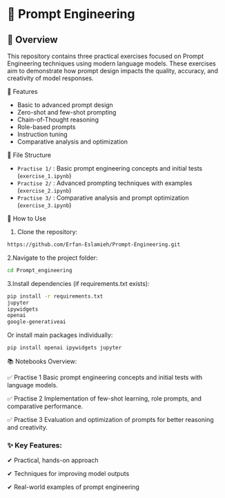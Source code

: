 
# 📌 Prompt Engineering 

## 📖 Overview
This repository contains three practical exercises focused on Prompt Engineering techniques using modern language models. These exercises aim to demonstrate how prompt design impacts the quality, accuracy, and creativity of model responses.

🧠 Features  
- Basic to advanced prompt design  
- Zero-shot and few-shot prompting  
- Chain-of-Thought reasoning  
- Role-based prompts  
- Instruction tuning  
- Comparative analysis and optimization  

📁 File Structure  
- `Practise 1/` : Basic prompt engineering concepts and initial tests (`exercise_1.ipynb`)  
- `Practise 2/` : Advanced prompting techniques with examples (`exercise_2.ipynb`)  
- `Practise 3/` : Comparative analysis and prompt optimization (`exercise_3.ipynb`)  

🚀 How to Use  
1. Clone the repository:

```bash
https://github.com/Erfan-Eslamieh/Prompt-Engineering.git
```
2.Navigate to the project folder:

```bash
cd Prompt_engineering
```
3.Install dependencies (if requirements.txt exists):

```bash
pip install -r requirements.txt
jupyter
ipywidgets
openai
google-generativeai
```

Or install main packages individually:

```bash
pip install openai ipywidgets jupyter
```


📚 Notebooks Overview:

✅ Practise 1
Basic prompt engineering concepts and initial tests with language models.

✅ Practise 2
Implementation of few-shot learning, role prompts, and comparative performance.

✅ Practise 3
Evaluation and optimization of prompts for better reasoning and creativity.

### ✨ Key Features:

✔ Practical, hands-on approach  

✔ Techniques for improving model outputs  

✔ Real-world examples of prompt engineering  

